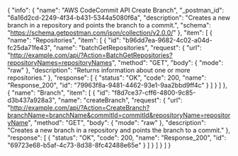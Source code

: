 {
  "info": {
    "name": "AWS CodeCommit API Create Branch",
    "_postman_id": "6a16d2cd-2249-4f34-b431-5344a5080f6a",
    "description": "Creates a new branch in a repository and points the branch to a commit.",
    "schema": "https://schema.getpostman.com/json/collection/v2.0.0/"
  },
  "item": [
    {
      "name": "Repositories",
      "item": [
        {
          "id": "b96dd7ea-9682-4c02-a04d-fc25da71fe43",
          "name": "batchGetRepositories",
          "request": {
            "url": "http://example.com/api/?Action=BatchGetRepositories?repositoryNames=repositoryNames",
            "method": "GET",
            "body": {
              "mode": "raw"
            },
            "description": "Returns information about one or more repositories."
          },
          "response": [
            {
              "status": "OK",
              "code": 200,
              "name": "Response_200",
              "id": "79963f8a-9481-4462-93e1-9aa2bbd9ff4c"
            }
          ]
        }
      ]
    },
    {
      "name": "Branch",
      "item": [
        {
          "id": "f8d7ce37-cff6-4800-9c85-d3b437a928a3",
          "name": "createBranch",
          "request": {
            "url": "http://example.com/api/?Action=CreateBranch?branchName=branchName&commitId=commitId&repositoryName=repositoryName",
            "method": "GET",
            "body": {
              "mode": "raw"
            },
            "description": "Creates a new branch in a repository and points the branch to a commit."
          },
          "response": [
            {
              "status": "OK",
              "code": 200,
              "name": "Response_200",
              "id": "69723e68-b5af-4c73-8d38-8fc42488e65e"
            }
          ]
        }
      ]
    }
  ]
}